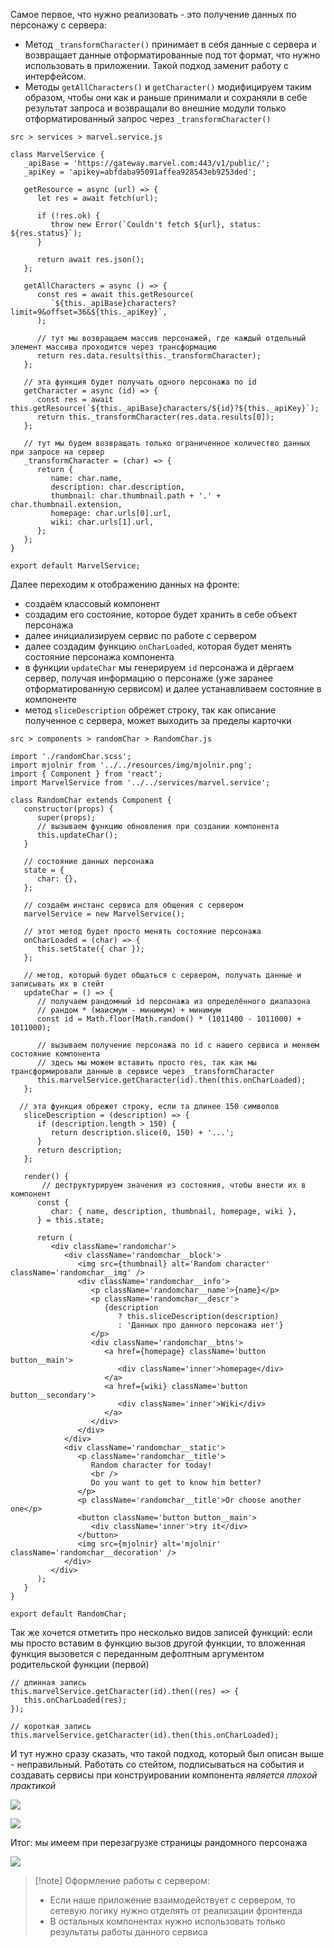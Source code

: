 
Самое первое, что нужно реализовать - это получение данных по персонажу с сервера:
- Метод `_transformCharacter()` принимает в себя данные с сервера и возвращает данные отформатированные под тот формат, что нужно использовать в приложении. Такой подход заменит работу с интерфейсом.
- Методы `getAllCharacters()` и `getCharacter()` модифицируем таким образом, чтобы они как и раньше принимали и сохраняли в себе результат запроса и возвращали во внешние модули только отформатированный запрос через `_transformCharacter()`

`src > services > marvel.service.js`
```JS
class MarvelService {  
   _apiBase = 'https://gateway.marvel.com:443/v1/public/';  
   _apiKey = 'apikey=abfdaba95091affea928543eb9253ded';  
  
   getResource = async (url) => {  
      let res = await fetch(url);  
  
      if (!res.ok) {  
         throw new Error(`Couldn't fetch ${url}, status: ${res.status}`);  
      }  
  
      return await res.json();  
   };  
  
   getAllCharacters = async () => {  
      const res = await this.getResource(  
         `${this._apiBase}characters?limit=9&offset=36&${this._apiKey}`,  
      );  
  
      // тут мы возвращаем массив персонажей, где каждый отдельный элемент массива проходится через трансформацию  
      return res.data.results(this._transformCharacter);  
   };  
  
   // эта функция будет получать одного персонажа по id  
   getCharacter = async (id) => {  
      const res = await this.getResource(`${this._apiBase}characters/${id}?${this._apiKey}`);  
      return this._transformCharacter(res.data.results[0]);  
   };  
  
   // тут мы будем возвращать только ограниченное количество данных при запросе на сервер  
   _transformCharacter = (char) => {  
      return {  
         name: char.name,  
         description: char.description,  
         thumbnail: char.thumbnail.path + '.' + char.thumbnail.extension,  
         homepage: char.urls[0].url,  
         wiki: char.urls[1].url,  
      };  
   };  
}  
  
export default MarvelService;
```

Далее переходим к отображению данных на фронте:
- создаём классовый компонент
- создадим его состояние, которое будет хранить в себе объект персонажа
- далее инициализируем сервис по работе с сервером
- далее создадим функцию `onCharLoaded`, которая будет менять состояние персонажа компонента
- в функции `updateChar` мы генерируем `id` персонажа и дёргаем сервер, получая информацию о персонаже (уже заранее отформатированную сервисом) и далее устанавливаем состояние в компоненте
- метод `sliceDescription` обрежет строку, так как описание полученное с сервера, может выходить за пределы карточки

`src > components > randomChar > RandomChar.js`
```JS
import './randomChar.scss';  
import mjolnir from '../../resources/img/mjolnir.png';  
import { Component } from 'react';  
import MarvelService from '../../services/marvel.service';  
  
class RandomChar extends Component {  
   constructor(props) {  
      super(props);  
      // вызываем функцию обновления при создании компонента  
      this.updateChar();  
   }  
  
   // состояние данных персонажа  
   state = {  
      char: {},  
   };  
  
   // создаём инстанс сервиса для общения с сервером  
   marvelService = new MarvelService();  
  
   // этот метод будет просто менять состояние персонажа  
   onCharLoaded = (char) => {  
      this.setState({ char });  
   };  
  
   // метод, который будет общаться с сервером, получать данные и записывать их в стейт  
   updateChar = () => {  
      // получаем рандомный id персонажа из определённого диапазона  
      // рандом * (маисмум - минимум) + минимум      
      const id = Math.floor(Math.random() * (1011400 - 1011000) + 1011000);  
  
      // вызываем получение персонажа по id с нашего сервиса и меняем состояние компонента  
      // здесь мы можем вставить просто res, так как мы трансформировали данные в сервисе через _transformCharacter      
      this.marvelService.getCharacter(id).then(this.onCharLoaded);  
   };  
   
  // эта функция обрежет строку, если та длинее 150 символов
   sliceDescription = (description) => {  
      if (description.length > 150) {  
         return description.slice(0, 150) + '...';  
      }  
      return description;  
   };  
  
   render() {  
	   // деструктурируем значения из состояния, чтобы внести их в компонент
      const {  
         char: { name, description, thumbnail, homepage, wiki },  
      } = this.state;  
  
      return (  
         <div className='randomchar'>  
            <div className='randomchar__block'>  
               <img src={thumbnail} alt='Random character' className='randomchar__img' />  
               <div className='randomchar__info'>  
                  <p className='randomchar__name'>{name}</p>  
                  <p className='randomchar__descr'>  
                     {description  
                        ? this.sliceDescription(description)  
                        : 'Данных про данного персонажа нет'}  
                  </p>  
                  <div className='randomchar__btns'>  
                     <a href={homepage} className='button button__main'>  
                        <div className='inner'>homepage</div>  
                     </a>  
                     <a href={wiki} className='button button__secondary'>  
                        <div className='inner'>Wiki</div>  
                     </a>  
                  </div>  
               </div>  
            </div>  
            <div className='randomchar__static'>  
               <p className='randomchar__title'>  
                  Random character for today!  
                  <br />  
                  Do you want to get to know him better?  
               </p>  
               <p className='randomchar__title'>Or choose another one</p>  
               <button className='button button__main'>  
                  <div className='inner'>try it</div>  
               </button>  
               <img src={mjolnir} alt='mjolnir' className='randomchar__decoration' />  
            </div>  
         </div>  
      );  
   }  
}  
  
export default RandomChar;
```

Так же хочется отметить про несколько видов записей функций: если мы просто вставим в функцию вызов другой функции, то вложенная функция вызовется с переданным дефолтным аргументом родительской функции (первой)

```JS
// длинная запись
this.marvelService.getCharacter(id).then((res) => {  
   this.onCharLoaded(res);  
});

// короткая запись
this.marvelService.getCharacter(id).then(this.onCharLoaded);
```

И тут нужно сразу сказать, что такой подход, который был описан выше - неправильный. Работать со стейтом, подписываться на события и создавать сервисы при конструировании компонента *является плохой практикой*

![](_png/Pasted%20image%2020230302174723.png)

![](_png/Pasted%20image%2020230302174633.png)

Итог: мы имеем при перезагрузке страницы рандомного персонажа

![](_png/Pasted%20image%2020230302183505.png)

>[!note] Оформление работы с сервером:
> - Если наше приложение взаимодействует с сервером, то сетевую логику нужно отделять от реализации фронтенда
> - В остальных компонентах нужно использовать только результаты работы данного сервиса 